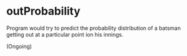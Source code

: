 # outProbability
Program would try to predict the probability distribution of a batsman getting out at a particular point ion his innings.

(Ongoing)
